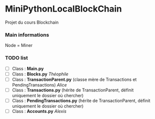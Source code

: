 # MiniPythonLocalBlockChain
Projet du cours Blockchain

### Main informations
Node = Miner

### TODO list
- [ ] Class : **Main.py**
- [ ] Class : **Blocks.py** _Théophile_
- [ ] Class : **TransactionParent.py** (classe mère de Transactions et PendingTransactions) _Alice_
- [ ] Class : **Transactions.py** (hérite de TransactionParent, définit uniquement le dossier où chercher)
- [ ] Class : **PendingTransactions.py** (hérite de TransactionParent, définit uniquement le dossier où chercher)
- [ ] Class : **Accounts.py** _Alexis_
